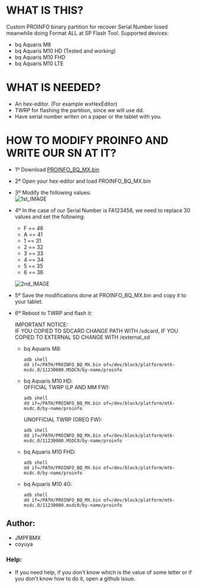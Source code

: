 WHAT IS THIS?
=============

Custom PROINFO binary partition for recover Serial Number losed meanwhile doing Format ALL at SP Flash Tool. Supported devices:
 * bq Aquaris M8
 * bq Aquaris M10 HD (Tested and working)
 * bq Aquaris M10 FHD
 * bq Aquaris M10 LTE

WHAT IS NEEDED?
===============

 * An hex-editor. (For example wxHexEditor)
 * TWRP for flashing the partition, since we will use dd.
 * Have serial number writen on a paper or the tablet with you.

HOW TO MODIFY PROINFO AND WRITE OUR SN AT IT?
=============================================

 - 1º Download <a href="https://raw.githubusercontent.com/jmpfbmx/proinfo_bq_Aquaris_MX_Tablets/master/PROINFO_BQ_MX.bin">PROINFO_BQ_MX.bin</a>

 - 2º Open your hex-editor and load PROINFO_BQ_MX.bin

 - 3º Modify the following values:<br>
   ![1st_IMAGE](https://i.imgur.com/5FPglKA.jpeg)

 - 4º In the case of our Serial Number is FA123456, we need to replace 30 values and set the following:
   * F == 46
   * A == 41
   * 1 == 31
   * 2 == 32
   * 3 == 33
   * 4 == 34
   * 5 == 35
   * 6 == 36<br>

    ![2nd_IMAGE](https://i.imgur.com/priDwnZ.png)

 - 5º Save the modifications done at PROINFO_BQ_MX.bin and copy it to your tablet.
 
 - 6º Reboot to TWRP and flash it:

   IMPORTANT NOTICE:<br>
     IF YOU COPIED TO SDCARD CHANGE PATH WITH /sdcard, IF YOU COPIED TO EXTERNAL SD CHANGE <PATH> WITH /external_sd

   * bq Aquaris M8:<br>
        ```
        adb shell
        dd if=/PATH/PROINFO_BQ_MX.bin of=/dev/block/platform/mtk-msdc.0/11230000.MSDC0/by-name/proinfo
        ```

   * bq Aquaris M10 HD:<br>
      OFFICIAL TWRP (LP AND MM FW):<br>
        ```
        adb shell
        dd if=/PATH/PROINFO_BQ_MX.bin of=/dev/block/platform/mtk-msdc.0/by-name/proinfo
        ```

      UNOFFICIAL TWRP (OREO FW):<br>
        ```
        adb shell
        dd if=/PATH/PROINFO_BQ_MX.bin of=/dev/block/platform/mtk-msdc.0/11230000.MSDC0/by-name/proinfo
        ```

   * bq Aquaris M10 FHD:<br>
        ```
        adb shell
        dd if=/PATH/PROINFO_BQ_MX.bin of=/dev/block/platform/mtk-msdc.0/by-name/proinfo
        ```

   * bq Aquaris M10 4G:<br>
        ```
        adb shell
        dd if=/PATH/PROINFO_BQ_MX.bin of=/dev/block/platform/mtk-msdc.0/11230000.msdc0/by-name/proinfo
        ```

## Author:
 - JMPFBMX
 - coyuya

### Help:
 * If you need help, if you don't know which is the value of some letter or if you don't know how to do it, open a github issue.
